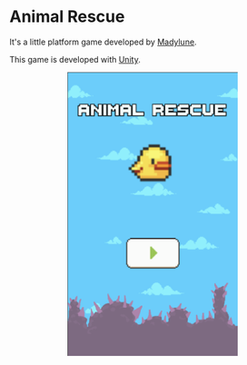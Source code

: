 # Animal Rescue
It's a little platform game developed by [Madylune](https://github.com/Madylune).

This game is developed with [Unity](https://unity.com/fr).

<p align="center">
  <img src="cover.png" alt="Couverture du jeu" height="500">
</p>
